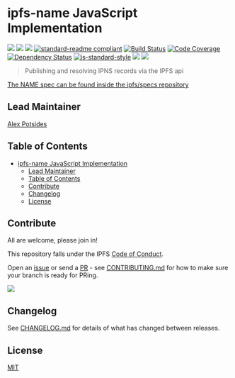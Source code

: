 # ipfs-name JavaScript Implementation

[![](https://img.shields.io/badge/made%20by-Protocol%20Labs-blue.svg?style=flat-square)](http://ipn.io)
[![](https://img.shields.io/badge/project-IPFS-blue.svg?style=flat-square)](http://ipfs.io/)
[![](https://img.shields.io/badge/freenode-%23ipfs-blue.svg?style=flat-square)](http://webchat.freenode.net/?channels=%23ipfs)
[![standard-readme compliant](https://img.shields.io/badge/standard--readme-OK-green.svg?style=flat-square)](https://github.com/RichardLitt/standard-readme)
[![Build Status](https://ci.ipfs.team/buildStatus/icon?job=ipfs/js-ipfs-name/master)](https://ci.ipfs.team/job/ipfs/job/js-ipfs-name/job/master/)
[![Code Coverage](https://codecov.io/gh/ipfs/js-ipfs-name/branch/master/graph/badge.svg)](https://codecov.io/gh/ipfs/js-ipfs-name)
[![Dependency Status](https://david-dm.org/ipfs/js-ipfs-name.svg?style=flat-square)](https://david-dm.org/ipfs/js-ipfs-name)
[![js-standard-style](https://img.shields.io/badge/code%20style-standard-brightgreen.svg?style=flat-square)](https://github.com/feross/standard)
![](https://img.shields.io/badge/npm-%3E%3D3.0.0-orange.svg?style=flat-square)
![](https://img.shields.io/badge/Node.js-%3E%3D8.0.0-orange.svg?style=flat-square)

> Publishing and resolving IPNS records via the IPFS api

[The NAME spec can be found inside the ipfs/specs repository](https://github.com/ipfs/interface-ipfs-core/blob/master/SPEC/NAME.md)

## Lead Maintainer

[Alex Potsides](https://github.com/achingbrain)

## Table of Contents

- [ipfs-name JavaScript Implementation](#ipfs-name-javascript-implementation)
  - [Lead Maintainer](#lead-maintainer)
  - [Table of Contents](#table-of-contents)
  - [Contribute](#contribute)
  - [Changelog](#changelog)
  - [License](#license)

## Contribute

All are welcome, please join in!

This repository falls under the IPFS [Code of Conduct](https://github.com/ipfs/community/blob/master/code-of-conduct.md).

Open an [issue](https://github.com/ipfs/js-ipfs-mfs/issues) or send a [PR](https://github.com/ipfs/js-ipfs-mfs/pulls) - see [CONTRIBUTING.md](./CONTRIBUTING.md) for how to make sure your branch is ready for PRing.

[![](https://cdn.rawgit.com/jbenet/contribute-ipfs-gif/master/img/contribute.gif)](https://github.com/ipfs/community/blob/master/CONTRIBUTING.md)

## Changelog

See [CHANGELOG.md](./CHANGELOG.md) for details of what has changed between releases.

## License

[MIT](LICENSE)
